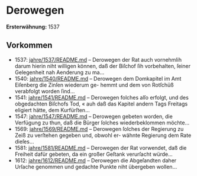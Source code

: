# Derowegen

**Ersterwähnung:** 1537

## Vorkommen
- 1537: [jahre/1537/README.md](../jahre/1537/README.md) – Derowegen der
Rat auch vornehmlih darum hierin niht willigen können,
daß der Biſchof ſih vorbehalten, ſeiner Gelegenheit nah
Aenderung zu ma...
- 1540: [jahre/1540/README.md](../jahre/1540/README.md) – Derowegen
dem Domkapitel im Amt Eiſenberg die Zinſen wiederum ge-
hemmt und dem von Rotſchüß verabfolgt worden ſind...
- 1541: [jahre/1541/README.md](../jahre/1541/README.md) – Derowegen
folches alſo erfolgt, und des obgedachten Biſchofs Tod, «
auh daß das Kapitel andern Tags Freitags eligiert hätte,
dem Kurfürſten...
- 1547: [jahre/1547/README.md](../jahre/1547/README.md) – Derowegen gebeten worden, die Verfügung zu thun,
daß die Bürger ſolches wiederbeklommen möchte...
- 1569: [jahre/1569/README.md](../jahre/1569/README.md) – Derowegen ſolches der
Regierung zu Zeiß zu verſtehen gegeben und, obwohl er-
wähnte Regierung dem Rate dieſes...
- 1581: [jahre/1581/README.md](../jahre/1581/README.md) – Derowegen der Rat vorwendet,
daß die Freiheit dafür gebeten, da ein großer Geſtank
verurſacht würde...
- 1612: [jahre/1612/README.md](../jahre/1612/README.md) – Derowegen die Abgeſandten daher Urſache genommen und
gedachte Punkte niht übergeben wollen...
